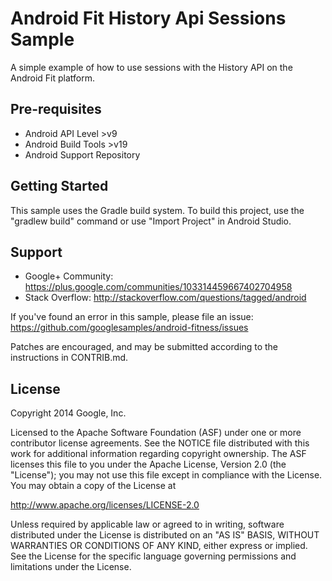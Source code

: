 Android Fit History Api Sessions Sample
============

A simple example of how to use sessions with the History API on the Android Fit platform.


Pre-requisites
--------------

- Android API Level >v9
- Android Build Tools >v19
- Android Support Repository

Getting Started
---------------

This sample uses the Gradle build system. To build this project, use the
"gradlew build" command or use "Import Project" in Android Studio.

Support
-------

- Google+ Community: https://plus.google.com/communities/103314459667402704958
- Stack Overflow: http://stackoverflow.com/questions/tagged/android

If you've found an error in this sample, please file an issue:
https://github.com/googlesamples/android-fitness/issues

Patches are encouraged, and may be submitted according to the instructions in CONTRIB.md.

License
-------

Copyright 2014 Google, Inc.

Licensed to the Apache Software Foundation (ASF) under one or more contributor
license agreements.  See the NOTICE file distributed with this work for
additional information regarding copyright ownership.  The ASF licenses this
file to you under the Apache License, Version 2.0 (the "License"); you may not
use this file except in compliance with the License.  You may obtain a copy of
the License at

  http://www.apache.org/licenses/LICENSE-2.0

Unless required by applicable law or agreed to in writing, software
distributed under the License is distributed on an "AS IS" BASIS, WITHOUT
WARRANTIES OR CONDITIONS OF ANY KIND, either express or implied.  See the
License for the specific language governing permissions and limitations under
the License.

